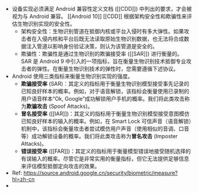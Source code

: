 - 设备实现必须满足 Android 兼容性定义文档 ([[CDD]]) 中列出的要求，才会被视为与 Android 兼容。 [[Android 10]] [[CDD]] 根据架构安全性和欺骗性来评估生物识别实现的安全性。
	- 架构安全性：生物识别管道在抵御内核或平台入侵时有多大弹性。如果攻击者在入侵内核和平台后既无法读取原始生物识别数据，也无法将合成数据注入管道以影响身份验证决策，则认为该管道是安全的。
	- 欺骗性：欺骗性是通过生物识别的欺骗接受率 ([[SAR]]) 进行衡量的。SAR 是 Android 9 中引入的一项指标，旨在衡量生物识别技术抵御专业攻击者的弹性。在衡量生物识别技术的弹性时，您需要遵循下述协议。
- Android 使用三类指标来衡量生物识别实现的强度。
	- **欺骗接受率** (SAR)：其定义的指标用于衡量生物识别模型接受事先记录的已知良好样本的概率。例如，对于语音解锁，该指标会衡量使用已录制的用户语音样本“Ok, Google”成功解锁用户手机的概率。我们将此类攻击称为**欺骗攻击** (Spoof Attacks)。
	- **冒名接受率** ([[IAR]])：其定义的指标用于衡量生物识别模型接受意图模仿已知良好样本的输入的概率。例如，在 Smart Lock 可信声音（语音解锁）机制中，该指标会衡量攻击者尝试模仿用户声音（使用相似的音调、口音等）成功解锁设备的概率。我们将此类攻击称为**冒名攻击** (Imposter Attacks)。
	- **错误接受率** ([[FAR]])：其定义的指标用于衡量模型错误地接受随机选择的有误输入的概率。尽管它是非常实用的衡量指标，但它无法提供足够信息来评估模型抵御定向攻击的效果。
- Ref: https://source.android.google.cn/security/biometric/measure?hl=zh-cn
-